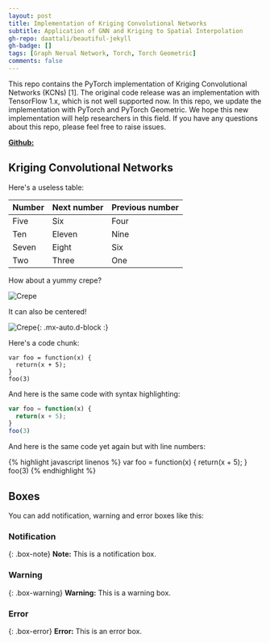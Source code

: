 ```yaml
---
layout: post
title: Implementation of Kriging Convolutional Networks
subtitle: Application of GNN and Kriging to Spatial Interpolation
gh-repo: daattali/beautiful-jekyll
gh-badge: []
tags: [Graph Nerual Network, Torch, Torch Geometric]
comments: false
---
```


This repo contains the PyTorch implementation of Kriging Convolutional Networks (KCNs) [1]. The original code release was an implementation with TensorFlow 1.x, which is not well supported now. In this repo, we update the implementation with PyTorch and PyTorch Geometric. We hope this new implementation will help researchers in this field. If you have any questions about this repo, please feel free to raise issues.

**[Github:](https://github.com/tufts-ml/kcn-torch#a-pytorch-implementation-of-kriging-convolutional-networks)**

## Kriging Convolutional Networks

Here's a useless table:

| Number | Next number | Previous number |
| :------ |:--- | :--- |
| Five | Six | Four |
| Ten | Eleven | Nine |
| Seven | Eight | Six |
| Two | Three | One |


How about a yummy crepe?

![Crepe](https://s3-media3.fl.yelpcdn.com/bphoto/cQ1Yoa75m2yUFFbY2xwuqw/348s.jpg)

It can also be centered!

![Crepe](https://s3-media3.fl.yelpcdn.com/bphoto/cQ1Yoa75m2yUFFbY2xwuqw/348s.jpg){: .mx-auto.d-block :}

Here's a code chunk:

~~~
var foo = function(x) {
  return(x + 5);
}
foo(3)
~~~

And here is the same code with syntax highlighting:

```javascript
var foo = function(x) {
  return(x + 5);
}
foo(3)
```

And here is the same code yet again but with line numbers:

{% highlight javascript linenos %}
var foo = function(x) {
  return(x + 5);
}
foo(3)
{% endhighlight %}

## Boxes
You can add notification, warning and error boxes like this:

### Notification

{: .box-note}
**Note:** This is a notification box.

### Warning

{: .box-warning}
**Warning:** This is a warning box.

### Error

{: .box-error}
**Error:** This is an error box.
